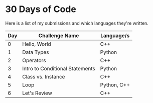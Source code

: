 # 30 Days of Code

Here is a list of my submissions and which languages they're written.

| Day  | Challenge Name                      | Language/s |
|----- |------------------------------------ |---------- |
| 0    | Hello, World                        | C++    |
| 1    | Data Types                          | Python    |
| 2    | Operators                           | C++    |
| 3    | Intro to Conditional Statements     | Python    |
| 4    | Class vs. Instance                  | C++    |
| 5    | Loop                                | Python, C++    |
| 6    | Let's Review                        | C++    |
